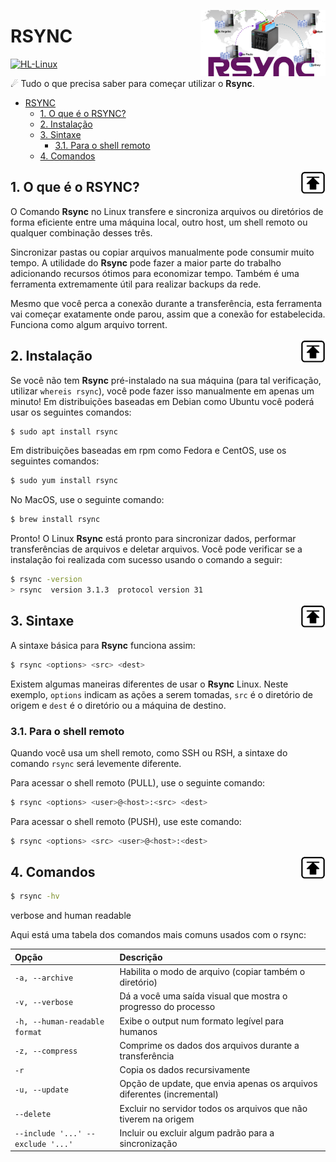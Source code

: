<!-- LOGO DIREITO -->
<a href="#rsync"><img width="200px" src="../../Images/rsync.png" align="right" /></a>

# RSYNC

<p align="left">
  <a href="https://github.com/JonathanTSilva/HL-Linux">
    <img src="https://img.shields.io/static/v1?label=HomeLab&message=Linux&color=orange&logo=linux&logoColor=white&labelColor=grey&style=flat" alt="HL-Linux">
  </a>
</p>

☄ Tudo o que precisa saber para começar utilizar o **Rsync**.

<!-- SUMÁRIO -->
- [RSYNC](#rsync)
  - [1. O que é o RSYNC?](#1-o-que-é-o-rsync)
  - [2. Instalação](#2-instalação)
  - [3. Sintaxe](#3-sintaxe)
    - [3.1. Para o shell remoto](#31-para-o-shell-remoto)
  - [4. Comandos](#4-comandos)

<!-- VOLTAR AO ÍNICIO -->
<a href="#"><img width="40px" src="https://github.com/JonathanTSilva/JonathanTSilva/blob/main/Images/back-to-top.png" align="right" /></a>

## 1. O que é o RSYNC?

O Comando **Rsync** no Linux transfere e sincroniza arquivos ou diretórios de forma eficiente entre uma máquina local, outro host, um shell remoto ou qualquer combinação desses três.

Sincronizar pastas ou copiar arquivos manualmente pode consumir muito tempo. A utilidade do **Rsync** pode fazer a maior parte do trabalho adicionando recursos ótimos para economizar tempo. Também é uma ferramenta extremamente útil para realizar backups da rede.

Mesmo que você perca a conexão durante a transferência, esta ferramenta vai começar exatamente onde parou, assim que a conexão for estabelecida. Funciona como algum arquivo torrent.

<!-- VOLTAR AO ÍNICIO -->
<a href="#"><img width="40px" src="https://github.com/JonathanTSilva/JonathanTSilva/blob/main/Images/back-to-top.png" align="right" /></a>

## 2. Instalação

Se você não tem **Rsync** pré-instalado na sua máquina (para tal verificação, utilizar `whereis rsync`), você pode fazer isso manualmente em apenas um minuto! Em distribuições baseadas em Debian como Ubuntu você poderá usar os seguintes comandos:

```bash
$ sudo apt install rsync
```

Em distribuições baseadas em rpm como Fedora e CentOS, use os seguintes comandos:

```bash
$ sudo yum install rsync
```

No MacOS, use o seguinte comando:

```bash
$ brew install rsync
```

Pronto! O Linux **Rsync** está pronto para sincronizar dados, performar transferências de arquivos e deletar arquivos. Você pode verificar se a instalação foi realizada com sucesso usando o comando a seguir:

```bash
$ rsync -version
> rsync  version 3.1.3  protocol version 31
```

<!-- VOLTAR AO ÍNICIO -->
<a href="#"><img width="40px" src="https://github.com/JonathanTSilva/JonathanTSilva/blob/main/Images/back-to-top.png" align="right" /></a>

## 3. Sintaxe

A sintaxe básica para **Rsync** funciona assim:

```bash
$ rsync <options> <src> <dest>
```

Existem algumas maneiras diferentes de usar o **Rsync** Linux. Neste exemplo, `options` indicam as ações a serem tomadas, `src` é o diretório de origem e `dest` é o diretório ou a máquina de destino.

### 3.1. Para o shell remoto

Quando você usa um shell remoto, como SSH ou RSH, a sintaxe do comando `rsync` será levemente diferente.

Para acessar o shell remoto (PULL), use o seguinte comando:

```bash
$ rsync <options> <user>@<host>:<src> <dest>
```

Para acessar o shell remoto (PUSH), use este comando:

```bash
$ rsync <options> <src> <user>@<host>:<dest>
```

<!-- VOLTAR AO ÍNICIO -->
<a href="#"><img width="40px" src="https://github.com/JonathanTSilva/JonathanTSilva/blob/main/Images/back-to-top.png" align="right" /></a>

## 4. Comandos

```bash
$ rsync -hv
```
verbose and human readable

Aqui está uma tabela dos comandos mais comuns usados com o rsync:

| Opção                             | Descrição                                                              |
| :-------------------------------- | :--------------------------------------------------------------------- |
| `-a, --archive`                   | Habilita o modo de arquivo (copiar também o diretório)                 |
| `-v, --verbose`                   | Dá a você uma saída visual que mostra o progresso do processo          |
| `-h, --human-readable format`     | Exibe o output num formato legível para humanos                        |
| `-z, --compress`                  | Comprime os dados dos arquivos durante a transferência                 |
| `-r`                              | Copia os dados recursivamente                                          |
| `-u, --update`                    | Opção de update, que envia apenas os arquivos diferentes (incremental) |
| `--delete`                        | Excluir no servidor todos os arquivos que não tiverem na origem        |
| `--include '...' --exclude '...'` | Incluir ou excluir algum padrão para a sincronização                   |

<!-- MARKDOWN LINKS -->
<!-- SITES -->

<!-- IMAGES -->
